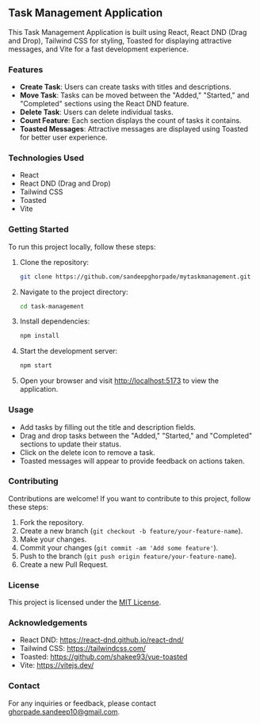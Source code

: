## Task Management Application

This Task Management Application is built using React, React DND (Drag and Drop), Tailwind CSS for styling, Toasted for displaying attractive messages, and Vite for a fast development experience.

### Features

- **Create Task**: Users can create tasks with titles and descriptions.
- **Move Task**: Tasks can be moved between the "Added," "Started," and "Completed" sections using the React DND feature.
- **Delete Task**: Users can delete individual tasks.
- **Count Feature**: Each section displays the count of tasks it contains.
- **Toasted Messages**: Attractive messages are displayed using Toasted for better user experience.

### Technologies Used

- React
- React DND (Drag and Drop)
- Tailwind CSS
- Toasted
- Vite

### Getting Started

To run this project locally, follow these steps:

1. Clone the repository:

   ```bash
   git clone https://github.com/sandeepghorpade/mytaskmanagement.git
   ```

2. Navigate to the project directory:

   ```bash
   cd task-management
   ```

3. Install dependencies:

   ```bash
   npm install
   ```

4. Start the development server:

   ```bash
   npm start
   ```

5. Open your browser and visit [http://localhost:5173](http://localhost:5173/) to view the application.

### Usage

- Add tasks by filling out the title and description fields.
- Drag and drop tasks between the "Added," "Started," and "Completed" sections to update their status.
- Click on the delete icon to remove a task.
- Toasted messages will appear to provide feedback on actions taken.

### Contributing

Contributions are welcome! If you want to contribute to this project, follow these steps:

1. Fork the repository.
2. Create a new branch (`git checkout -b feature/your-feature-name`).
3. Make your changes.
4. Commit your changes (`git commit -am 'Add some feature'`).
5. Push to the branch (`git push origin feature/your-feature-name`).
6. Create a new Pull Request.

### License

This project is licensed under the [MIT License](LICENSE).

### Acknowledgements

- React DND: https://react-dnd.github.io/react-dnd/
- Tailwind CSS: https://tailwindcss.com/
- Toasted: https://github.com/shakee93/vue-toasted
- Vite: https://vitejs.dev/

### Contact

For any inquiries or feedback, please contact [ghorpade.sandeep10@gmail.com](mailto:ghorpade.sandeep10@gmail.com).

